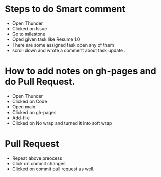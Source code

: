 #  Steps to do Smart comment
- Open Thunder
- Clicked on Issue
- Go to milestone
- Oped given task like Resume 1.0
- There are some assigned task open any of them
- scroll down and wrote a comment about task update .
# How to add notes on gh-pages and do Pull Request.
- Open Thunder
- Clicked on Code
- Open main
- Clicked on gh-pages
- Add-file
- Clicked on No wrap and turned it into soft wrap
# Pull Request
- Repeat above preocess
- Click on commit changes
- Clicked on commit pull request as well.
